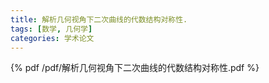 ```yaml
---
title: 解析几何视角下二次曲线的代数结构对称性.
tags: [数学, 几何学]
categories: 学术论文
---
```


{% pdf /pdf/解析几何视角下二次曲线的代数结构对称性.pdf %}